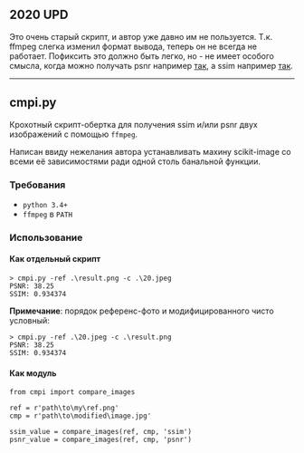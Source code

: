 ## 2020 UPD 

Это очень старый скрипт, и автор уже давно им не пользуется. Т.к. ffmpeg слегка изменил формат вывода, теперь он не всегда не работает. Пофиксить это должно быть легко, но - не имеет особого смысла, когда можно получать psnr например [так](https://dsp.stackexchange.com/a/61510), а ssim например [так](https://cvnote.ddlee.cn/2019/09/12/psnr-ssim-python#numpy-implementation-1).

---

## cmpi.py

Крохотный скрипт-обертка для получения ssim и/или psnr двух изображений с помощью `ffmpeg`.

Написан ввиду нежелания автора устанавливать махину scikit-image со всеми её зависимостями ради одной столь банальной функции.

### Требования
* `python 3.4+ `
* `ffmpeg` в `PATH`

### Использование
#### Как отдельный скрипт
```
> cmpi.py -ref .\result.png -c .\20.jpeg
PSNR: 38.25
SSIM: 0.934374
```
__Примечание__: порядок референс-фото и модифицированного чисто условный:
```
> cmpi.py -ref .\20.jpeg -c .\result.png
PSNR: 38.25
SSIM: 0.934374
```
#### Как модуль
```
from cmpi import compare_images

ref = r'path\to\my\ref.png'
cmp = r'path\to\modified\image.jpg'

ssim_value = compare_images(ref, cmp, 'ssim')
psnr_value = compare_images(ref, cmp, 'psnr')
```
